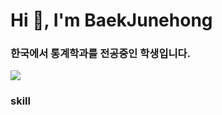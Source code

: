 <h1 align="left">Hi 👋, I'm BaekJunehong</h1>
<h3 align="left">한국에서 통계학과를 전공중인 학생입니다.</h3>

<img src="https://capsule-render.vercel.app/api?type=wave&color=auto&height=300&section=header&text=BaekJunehong%20&fontSize=90" />

<h3 align="left">skill</h3>
<p align="left"><img src="https://img.shields.io/badge/TypeScript-3178C6?style=flat&logo=TypeScript&logoColor=white"/>
</p>
